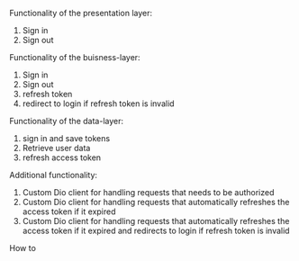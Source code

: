Functionality of the presentation layer:
1. Sign in
2. Sign out

Functionality of the buisness-layer:
1. Sign in
2. Sign out
3. refresh token
4. redirect to login if refresh token is invalid

Functionality of the data-layer:
1. sign in and save tokens
2. Retrieve user data
3. refresh access token

Additional functionality:
1. Custom Dio client for handling requests that needs to be authorized
2. Custom Dio client for handling requests that automatically refreshes the access token if it expired
3. Custom Dio client for handling requests that automatically refreshes the access token if it expired and redirects to login if refresh token is invalid

How to 